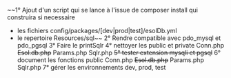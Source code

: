 ~~1° Ajout d'un script qui se lance à l'issue de composer install qui construira si necessaire 
- les fichiers config/packages/[dev|prod|test]/esolDb.yml 
- le repertoire Resources/sql~~
2° Rendre compatible avec pdo_mysql et pdo_pgsql
3° Faire le printSqlr
4° nettoyer les public et private
    Conn.php
    ~~Esol.db.php~~
    Params.php
    Sqlr.php
~~5° tester extension mysqli et pgsql~~
6° document les fonctions public
    Conn.php
    ~~Esol.db.php~~
    Params.php
    Sqlr.php
7° gérer les environnements dev, prod, test